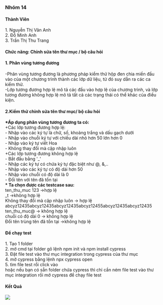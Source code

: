 ﻿<h3>Nhóm 14 </h3>
<h4>Thành Viên</h4>
1. Nguyễn Thị Vân Anh <br/>
2. Đỗ Minh Anh <br/>
3. Trần Thị Thu Trang <br/>
<h4>Chức năng: Chỉnh sửa tên thư mục / bộ câu hỏi </h4>
<h4>1. Phân vùng tương đương</h4>
-Phân vùng tương đương là phương pháp kiểm thử hộp đen chia miền đầu vào của một chương trình thành các lớp dữ liệu, từ đó suy dẫn ra các ca kiểm thử.<br/>
-Lớp tương đương hợp lệ mô tả các đầu vào hợp lệ của chương trình, và lớp tương đương không hợp lệ mô tả tất cả các trạng thái có thể khác của điều kiện.<br/>
<h4>2.Kiểm thử chỉnh sửa tên thư mục/ bộ câu hỏi</h4>
<strong>*Áp dụng phân vùng tương đương ta có:</strong><br/>
+Các lớp tương đương hợp lệ:<br/>
- Nhập vào các ký tự là chữ, số, khoảng trắng và dấu gạch dưới<br/>
- Nhập vào chuỗi ký tự với chiều dài nhỏ hơn 50 lớn hơn 0<br/>
- Nhập vào ký tự viết Hoa<br/>
- Không thay đổi mà cập nhập luôn<br/>
+Các lớp tương đương không hợp lệ<br/>
- Bắt đầu bằng '_'<br/>
- Nhập các ký tự có chứa ký tự đặc biệt như @, &,..<br/>
- Nhập vào các ký tự có độ dài hơn 50 <br/>
- Nhập vào chuỗi có độ dài là 0<br/>
- Đổi tên với tên đã tồn tại<br/>
<strong>* Ta chọn được các testcase sau:</strong><br/>
ten_thu_muc  123    ->hợp lệ<br/>
_t ->không hợp lệ<br/>
Không thay đổi mà cập nhập luôn -> hợp lệ<br/>
abcyz12435abcyz12435abcyz12435abcyz12455abcyz12435abcyz12435
ten_thu_muc@ -> không hợp lệ<br/>
chuỗi có độ dài 0 -> không hợp lệ<br/>
Đổi tên trùng tên đã tồn tại ->không hợp lệ<br/>
<h4>Để chạy test </h4>
1. Tạo 1 folder<br/>
2. mở cmd tại folder gõ lệnh npm init và npm install cypress<br/>
3. Đặt file test vào thư mục integration trong cypress của thư mục<br/>
4. mở cypress bằng lệnh npx cypress open<br/>
5. tìm file test rồi click vào<br/>
hoặc nếu bạn có sẵn folder chứa cypress thì chỉ cần ném file test vào thư mục integration rồi mở cypress để chạy file test<br/>
<h4>Kết Quả </h4>
<img src="\testcase.png"/>
